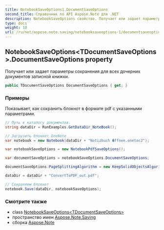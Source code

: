 ```yaml
---
title: NotebookSaveOptions1.DocumentSaveOptions
second_title: Справочник по API Aspose.Note для .NET
description: NotebookSaveOptions свойство. Получает или задает параметры сохранения для всех дочерних документов записной книжки.
type: docs
weight: 10
url: /ru/net/aspose.note.saving/notebooksaveoptions-1/documentsaveoptions/
---
```

## NotebookSaveOptions&lt;TDocumentSaveOptions&gt;.DocumentSaveOptions property

Получает или задает параметры сохранения для всех дочерних документов записной книжки.

```csharp
public TDocumentSaveOptions DocumentSaveOptions { get; }
```

### Примеры

Показывает, как сохранить блокнот в формате pdf с указанными параметрами.

```csharp
// Путь к каталогу документов.
string dataDir = RunExamples.GetDataDir_NoteBook();

// Загрузить блокнот OneNote
var notebook = new Notebook(dataDir + "Notizbuch �ffnen.onetoc2");

var notebookSaveOptions = new NotebookPdfSaveOptions();

var documentSaveOptions = notebookSaveOptions.DocumentSaveOptions;

documentSaveOptions.PageSplittingAlgorithm = new KeepSolidObjectsAlgorithm();

dataDir = dataDir + "ConvertToPDF_out.pdf";

// Сохраняем блокнот
notebook.Save(dataDir, notebookSaveOptions);
```

### Смотрите также

* class [NotebookSaveOptions&lt;TDocumentSaveOptions&gt;](../)
* пространство имен [Aspose.Note.Saving](../../notebooksaveoptions-1/)
* сборка [Aspose.Note](../../../)


